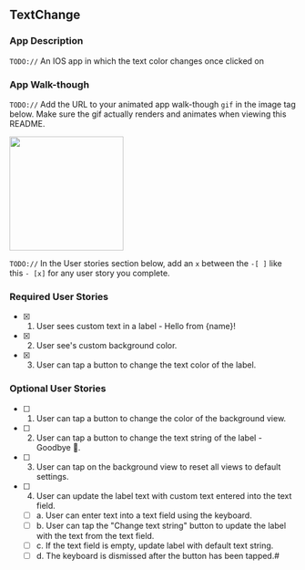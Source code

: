 ## TextChange

### App Description
`TODO://` An IOS app in which the text color changes once clicked on

### App Walk-though
`TODO://` Add the URL to your animated app walk-though `gif` in the image tag below. Make sure the gif actually renders and animates when viewing this README. 

<img src="https://im5.ezgif.com/tmp/ezgif-5-6c1aa27c9b.gif" width=200><br>

`TODO://` In the User stories section below, add an `x` between the `-[ ]` like this `- [x]` for any user story you complete. 

### Required User Stories
- [x] 1. User sees custom text in a label - Hello from {name}!
- [x] 2. User see's custom background color.
- [x] 3. User can tap a button to change the text color of the label.

### Optional User Stories
- [ ] 1. User can tap a button to change the color of the background view.
- [ ] 2. User can tap a button to change the text string of the label - Goodbye 👋.
- [ ] 3. User can tap on the background view to reset all views to default settings.
- [ ] 4. User can update the label text with custom text entered into the text field.
   - [ ] a. User can enter text into a text field using the keyboard.
   - [ ] b. User can tap the "Change text string" button to update the label with the text from the text field.
   - [ ] c. If the text field is empty, update label with default text string.
   - [ ] d. The keyboard is dismissed after the button has been tapped.# 
